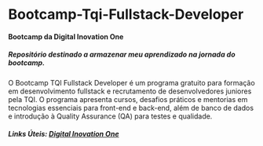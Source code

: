 # Bootcamp-Tqi-Fullstack-Developer

#### Bootcamp da Digital Inovation One

##### Repositório destinado a armazenar meu aprendizado na jornada do bootcamp.

O Bootcamp TQI Fullstack Developer é um programa gratuito para formação em desenvolvimento fullstack e recrutamento de desenvolvedores juniores pela TQI. O programa apresenta cursos, desafios práticos e mentorias em tecnologias essenciais para front-end e back-end, além de banco de dados e introdução à Quality Assurance (QA) para testes e qualidade.

##### Links Úteis: [Digital Inovation One](https://www.dio.me/) 
